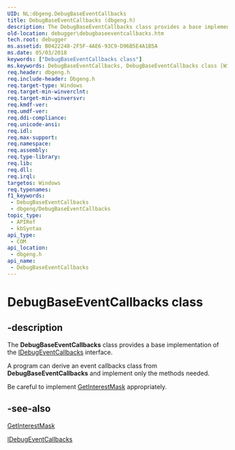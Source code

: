 ```yaml
---
UID: NL:dbgeng.DebugBaseEventCallbacks
title: DebugBaseEventCallbacks (dbgeng.h)
description: The DebugBaseEventCallbacks class provides a base implementation of the IDebugEventCallbacks interface.
old-location: debugger\debugbaseeventcallbacks.htm
tech.root: debugger
ms.assetid: B0422248-2F5F-4AE6-93C9-D96B5E4A1B5A
ms.date: 05/03/2018
keywords: ["DebugBaseEventCallbacks class"]
ms.keywords: DebugBaseEventCallbacks, DebugBaseEventCallbacks class [Windows Debugging], DebugBaseEventCallbacks class [Windows Debugging],described, dbgeng/DebugBaseEventCallbacks, debugger.debugbaseeventcallbacks
req.header: dbgeng.h
req.include-header: Dbgeng.h
req.target-type: Windows
req.target-min-winverclnt: 
req.target-min-winversvr: 
req.kmdf-ver: 
req.umdf-ver: 
req.ddi-compliance: 
req.unicode-ansi: 
req.idl: 
req.max-support: 
req.namespace: 
req.assembly: 
req.type-library: 
req.lib: 
req.dll: 
req.irql: 
targetos: Windows
req.typenames: 
f1_keywords:
 - DebugBaseEventCallbacks
 - dbgeng/DebugBaseEventCallbacks
topic_type:
 - APIRef
 - kbSyntax
api_type:
 - COM
api_location:
 - dbgeng.h
api_name:
 - DebugBaseEventCallbacks
---
```


# DebugBaseEventCallbacks class


## -description

The <b>DebugBaseEventCallbacks</b> class provides a base implementation
of the <a href="/windows-hardware/drivers/ddi/dbgeng/nn-dbgeng-idebugeventcallbacks">IDebugEventCallbacks</a> interface.  

A program can derive an event callbacks class from <b>DebugBaseEventCallbacks</b> and implement
only the methods needed. 

Be careful to implement <a href="/windows-hardware/drivers/ddi/dbgeng/nf-dbgeng-idebugeventcallbacks-getinterestmask">GetInterestMask</a> appropriately.

## -see-also

<a href="/windows-hardware/drivers/ddi/dbgeng/nf-dbgeng-idebugeventcallbacks-getinterestmask">GetInterestMask</a>



<a href="/windows-hardware/drivers/ddi/dbgeng/nn-dbgeng-idebugeventcallbacks">IDebugEventCallbacks</a>
